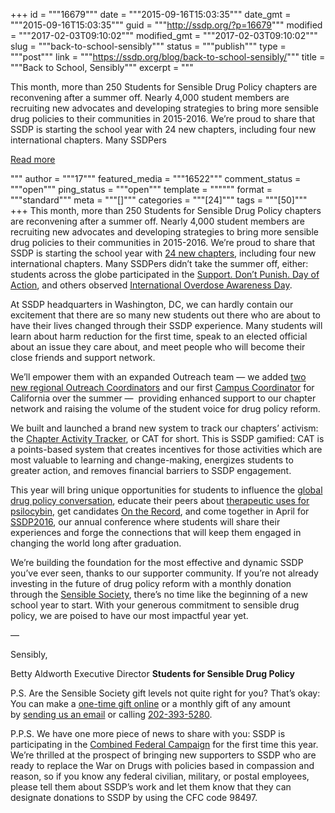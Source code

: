 +++
id = """16679"""
date = """2015-09-16T15:03:35"""
date_gmt = """2015-09-16T15:03:35"""
guid = """http://ssdp.org/?p=16679"""
modified = """2017-02-03T09:10:02"""
modified_gmt = """2017-02-03T09:10:02"""
slug = """back-to-school-sensibly"""
status = """publish"""
type = """post"""
link = """https://ssdp.org/blog/back-to-school-sensibly/"""
title = """Back to School, Sensibly"""
excerpt = """<p>This month, more than 250 Students for Sensible Drug Policy chapters are reconvening after a summer off. Nearly 4,000 student members are recruiting new advocates and developing strategies to bring more sensible drug policies to their communities in 2015-2016. We&#8217;re proud to share that SSDP is starting the school year with 24 new chapters, including four new international chapters. Many SSDPers</p>
<div class="h10"></div>
<p><a class="more-link2 flat" href="https://ssdp.org/blog/back-to-school-sensibly/">Read more</a></p>
"""
author = """17"""
featured_media = """16522"""
comment_status = """open"""
ping_status = """open"""
template = """"""
format = """standard"""
meta = """[]"""
categories = """[24]"""
tags = """[50]"""
+++
This month, more than 250 Students for Sensible Drug Policy chapters are reconvening after a summer off. Nearly 4,000 student members are recruiting new advocates and developing strategies to bring more sensible drug policies to their communities in 2015-2016. We&#8217;re proud to share that SSDP is starting the school year with <a href="http://ssdp.org/news/blog/ssdp-starts-the-school-year-with-24-new-chapters/" target="_blank">24 new chapters</a>, including four new international chapters. Many SSDPers didn&#8217;t take the summer off, either: students across the globe participated in the <a href="http://ssdp.org/news/blog/ssdp-participates-in-the-support-dont-punish-global-day-of-action/" target="_blank">Support. Don&#8217;t Punish. Day of Action</a>, and others observed <a href="http://ssdp.org/news/blog/ssdp-recognizes-international-overdose-awareness-day/" target="_blank">International Overdose Awareness Day</a>.

At SSDP headquarters in Washington, DC, we can hardly contain our excitement that there are so many new students out there who are about to have their lives changed through their SSDP experience. Many students will learn about harm reduction for the first time, speak to an elected official about an issue they care about, and meet people who will become their close friends and support network.

We’ll empower them with an expanded Outreach team — we added <a href="http://ssdp.org/news/blog/ssdp-welcomes-two-new-outreach-coordinators/" target="_blank">two new regional Outreach Coordinators</a> and our first <a href="http://ssdp.org/news/blog/meet-our-new-california-campus-coordinator/" target="_blank">Campus Coordinator</a> for California over the summer —  providing enhanced support to our chapter network and raising the volume of the student voice for drug policy reform.

We built and launched a brand new system to track our chapters&#8217; activism: the <a href="http://cat.ssdp.org/" target="_blank">Chapter Activity Tracker</a>, or CAT for short. This is SSDP gamified: CAT is a points-based system that creates incentives for those activities which are most valuable to learning and change-making, energizes students to greater action, and removes financial barriers to SSDP engagement.

This year will bring unique opportunities for students to influence the <a href="http://ssdp.org/news/blog/ssdps-model-ungass-2016/" target="_blank">global drug policy conversation</a>, educate their peers about <a href="http://ssdp.org/news/blog/psilocybin-920-coordinated-day-of-action-september-20-2015/" target="_blank">therapeutic uses for psilocybin</a>, get candidates <a href="http://ssdp.org/campaigns/on-the-record-project/" target="_blank">On the Record</a>, and come together in April for <a href="http://ssdp.org/events/ssdp2016/" target="_blank">SSDP2016</a>, our annual conference where students will share their experiences and forge the connections that will keep them engaged in changing the world long after graduation.

We’re building the foundation for the most effective and dynamic SSDP you’ve ever seen, thanks to our supporter community. If you&#8217;re not already investing in the future of drug policy reform with a monthly donation through the <a href="http://ssdp.nationbuilder.com/sensible_society" target="_blank">Sensible Society</a>, there&#8217;s no time like the beginning of a new school year to start. With your generous commitment to sensible drug policy, we are poised to have our most impactful year yet.

&#8212;

Sensibly,

Betty Aldworth
Executive Director
<strong>Students for Sensible Drug Policy</strong>

P.S. Are the Sensible Society gift levels not quite right for you? That’s okay: You can make a <a href="https://ssdp.nationbuilder.com/donate" target="_blank">one-time gift online</a> or a monthly gift of any amount by <a href="mailto:ssdp@ssdp.org" target="_blank">sending us an email</a> or calling <a href="tel:202-393-5280" target="_blank">202-393-5280</a>.

P.P.S. We have one more piece of news to share with you: SSDP is participating in the <a href="http://ssdp.org/news/blog/ssdp-joins-the-combined-federal-campaign-with-cfc-code-98497-2/" target="_blank">Combined Federal Campaign</a> for the first time this year. We&#8217;re thrilled at the prospect of bringing new supporters to SSDP who are ready to replace the War on Drugs with policies based in compassion and reason, so if you know any federal civilian, military, or postal employees, please tell them about SSDP&#8217;s work and let them know that they can designate donations to SSDP by using the CFC code 98497.
